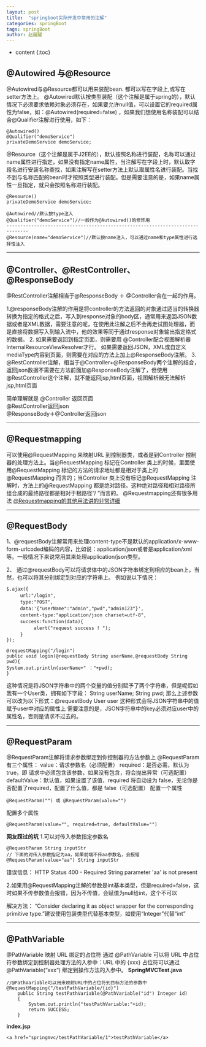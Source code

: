 ```yaml
---
layout: post
title:  "springboot实际开发中常用的注解"
categories: springBoot
tags: springBoot
author: 赵醒醒
---
```


* content
{:toc}

## @Autowired 与@Resource

@Autowired与@Resource都可以用来装配bean. 都可以写在字段上,或写在setter方法上。
@Autowired默认按类型装配（这个注解是属于spring的），默认情况下必须要求依赖对象必须存在，如果要允许null值，可以设置它的required属性为false，如：@Autowired(required=false) ，如果我们想使用名称装配可以结合@Qualifier注解进行使用，如下：

```
@Autowired()
@Qualifier("demoService")
privateDemoService demoService;
```
@Resource（这个注解是属于J2EE的），默认按照名称进行装配，名称可以通过name属性进行指定，如果没有指定name属性，当注解写在字段上时，默认取字段名进行安装名称查找，如果注解写在setter方法上默认取属性名进行装配。当找不到与名称匹配的bean时才按照类型进行装配。但是需要注意的是，如果name属性一旦指定，就只会按照名称进行装配。

```
@Resource()
privateDemoService demoService;
```

```
@Autowired//默认按type注入
@Qualifier("demoService")//一般作为@Autowired()的修饰用
------------------------------------------------------------------------------
@Resource(name="demoService")//默认按name注入，可以通过name和type属性进行选择性注入
```
------------------------------------------------------------------------------------------------------------------------------------------------------------------------
## @Controller、@RestController、@ResponseBody

@RestController注解相当于@ResponseBody ＋ @Controller合在一起的作用。

1.@responseBody注解的作用是将controller的方法返回的对象通过适当的转换器转换为指定的格式之后，写入到response对象的body区，通常用来返回JSON数据或者是XML数据，需要注意的呢，在使用此注解之后不会再走试图处理器，而是直接将数据写入到输入流中，他的效果等同于通过response对象输出指定格式的数据。
2. 如果需要返回到指定页面，则需要用 @Controller配合视图解析器InternalResourceViewResolver才行。
    如果需要返回JSON，XML或自定义mediaType内容到页面，则需要在对应的方法上加上@ResponseBody注解。
3. @RestController注解，相当于@Controller+@ResponseBody两个注解的结合，返回json数据不需要在方法前面加@ResponseBody注解了，但使用@RestController这个注解，就不能返回jsp,html页面，视图解析器无法解析jsp,html页面

简单理解就是
@Controller 返回页面  
@RestController返回json  
@ResponseBody＋@Controller返回json

------------------------------------------------------------------------------------------------------------------------------------------------------------------------

## @Requestmapping

可以使用@RequestMapping 来映射URL 到控制器类，或者是到Controller 控制器的处理方法上。当@RequestMapping 标记在Controller 类上的时候，里面使用@RequestMapping 标记的方法的请求地址都是相对于类上的@RequestMapping 而言的；当Controller 类上没有标记@RequestMapping 注解时，方法上的@RequestMapping 都是绝对路径。这种绝对路径和相对路径所组合成的最终路径都是相对于根路径“/ ”而言的。
@Requestmapping还有很多用法
[@Requestmapping的其他用法讲的非常详细](https://www.cnblogs.com/jpfss/p/8047628.html)

------------------------------------------------------------------------------------------------------------------------------------------------------------------------
## @RequestBody
1、@requestBody注解常用来处理content-type不是默认的application/x-www-form-urlcoded编码的内容，比如说：application/json或者是application/xml等。一般情况下来说常用其来处理application/json类型。

2、
通过@requestBody可以将请求体中的JSON字符串绑定到相应的bean上，当然，也可以将其分别绑定到对应的字符串上。
例如说以下情况：
```
$.ajax({
　　　url:"/login",
　　　type:"POST",
　　　data:'{"userName":"admin","pwd","admin123"}',
　　　content-type:"application/json charset=utf-8",
　　　success:function(data){
　　　　　　alert("request success ! ");
　　　}
});

@requestMapping("/login")
public void login(@requestBody String userName,@requestBody String pwd){
System.out.println(userName+" ："+pwd);
}
```

这种情况是将JSON字符串中的两个变量的值分别赋予了两个字符串，但是呢假如我有一个User类，拥有如下字段：
String userName;
String pwd;
那么上述参数可以改为以下形式：@requestBody User user 这种形式会将JSON字符串中的值赋予user中对应的属性上
需要注意的是，JSON字符串中的key必须对应user中的属性名，否则是请求不过去的。

------------------------------------------------------------------------------------------------------------------------------------------------------------------------
## @RequestParam
@RequestParam注解将请求参数绑定到你控制器的方法参数上
@RequestParam 有三个属性：
value：请求参数名（必须配置）
required：是否必需，默认为 true，即 请求中必须包含该参数，如果没有包含，将会抛出异常（可选配置）
defaultValue：默认值，如果设置了该值，required 将自动设为 false，无论你是否配置了required，配置了什么值，都是 false（可选配置）
配置一个属性

```
@RequestParam("") 或 @RequestParam(value="")
```
配置多个属性

```
@RequestParam(value="", required=true, defaultValue="")
```
**网友踩过的坑**
1.可以对传入参数指定参数名 

```
@RequestParam String inputStr  
// 下面的对传入参数指定为aa，如果前端不传aa参数名，会报错  
@RequestParam(value="aa") String inputStr 
```
错误信息： 
HTTP Status 400 - Required String parameter 'aa' is not present 

2.如果用@RequestMapping注解的参数是int基本类型，但是required=false，这时如果不传参数值会报错，因为不传值，会赋值为null给int，这个不可以 

解决方法：  “Consider declaring it as object wrapper for the corresponding primitive type.”建议使用包装类型代替基本类型，如使用“Integer”代替“int”

------------------------------------------------------------------------------------------------------------------------------------------------------------------------
## @PathVariable
@PathVariable 映射 URL 绑定的占位符
通过 @PathVariable 可以将 URL 中占位符参数绑定到控制器处理方法的入参中：URL 中的 {xxx} 占位符可以通过@PathVariable(“xxx“) 绑定到操作方法的入参中。
**SpringMVCTest.java**

```
//@PathVariable可以用来映射URL中的占位符到目标方法的参数中
@RequestMapping("/testPathVariable/{id}")
    public String testPathVariable(@PathVariable("id") Integer id)
    {
        System.out.println("testPathVariable:"+id);
        return SUCCESS;
    }
```

**index.jsp**

```
<a href="springmvc/testPathVariable/1">testPathVariable</a>
```
